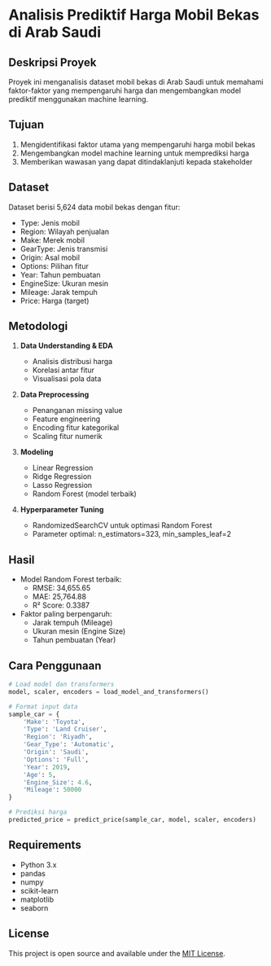 # Analisis Prediktif Harga Mobil Bekas di Arab Saudi

## Deskripsi Proyek
Proyek ini menganalisis dataset mobil bekas di Arab Saudi untuk memahami faktor-faktor yang mempengaruhi harga dan mengembangkan model prediktif menggunakan machine learning.

## Tujuan
1. Mengidentifikasi faktor utama yang mempengaruhi harga mobil bekas
2. Mengembangkan model machine learning untuk memprediksi harga
3. Memberikan wawasan yang dapat ditindaklanjuti kepada stakeholder

## Dataset
Dataset berisi 5,624 data mobil bekas dengan fitur:
- Type: Jenis mobil
- Region: Wilayah penjualan
- Make: Merek mobil
- GearType: Jenis transmisi
- Origin: Asal mobil
- Options: Pilihan fitur
- Year: Tahun pembuatan
- EngineSize: Ukuran mesin
- Mileage: Jarak tempuh
- Price: Harga (target)

## Metodologi
1. **Data Understanding & EDA**
   - Analisis distribusi harga
   - Korelasi antar fitur
   - Visualisasi pola data

2. **Data Preprocessing**
   - Penanganan missing value
   - Feature engineering
   - Encoding fitur kategorikal
   - Scaling fitur numerik

3. **Modeling**
   - Linear Regression
   - Ridge Regression
   - Lasso Regression
   - Random Forest (model terbaik)

4. **Hyperparameter Tuning**
   - RandomizedSearchCV untuk optimasi Random Forest
   - Parameter optimal: n_estimators=323, min_samples_leaf=2

## Hasil
- Model Random Forest terbaik:
  - RMSE: 34,655.65
  - MAE: 25,764.88
  - R² Score: 0.3387
- Faktor paling berpengaruh:
  - Jarak tempuh (Mileage)
  - Ukuran mesin (Engine Size)
  - Tahun pembuatan (Year)

## Cara Penggunaan
```python
# Load model dan transformers
model, scaler, encoders = load_model_and_transformers()

# Format input data
sample_car = {
    'Make': 'Toyota',
    'Type': 'Land Cruiser',
    'Region': 'Riyadh',
    'Gear_Type': 'Automatic',
    'Origin': 'Saudi',
    'Options': 'Full',
    'Year': 2019,
    'Age': 5,
    'Engine_Size': 4.6,
    'Mileage': 50000
}

# Prediksi harga
predicted_price = predict_price(sample_car, model, scaler, encoders)
```

## Requirements
- Python 3.x
- pandas
- numpy
- scikit-learn
- matplotlib
- seaborn

## License
This project is open source and available under the [MIT License](LICENSE).
